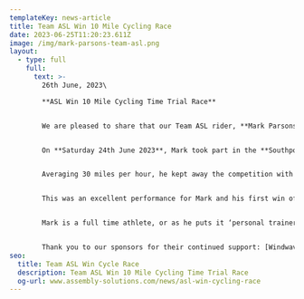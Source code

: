 ```yaml
---
templateKey: news-article
title: Team ASL Win 10 Mile Cycling Race
date: 2023-06-25T11:20:23.611Z
image: /img/mark-parsons-team-asl.png
layout:
  - type: full
    full:
      text: >-
        26th June, 2023\

        **A﻿SL Win 10 Mile Cycling Time Trial Race**


        W﻿e are pleased to share that our Team ASL rider, **Mark Parsons**, has won a cycling competition.


        On **Saturday 24th June 2023**, Mark took part in the **Southport 10 Mile TT Race** and came away crowned as the winner.


        Averaging 30 miles per hour, he kept away the competition with an overall time of 20 minutes and 21 seconds.


        T﻿his was an excellent performance for Mark and his first win of the season.


        Mark is a full time athlete, or as he puts it ‘personal trainer’ at David Lloyd (Bolton). Any spare time he has during the day, he is on the Wattbike training for his next race.


        Thank you to our sponsors for their continued support: [Windwave](https://www.windwave.co.uk/), [Colnago](https://www.colnago.com/) and [OTE](https://www.otesports.co.uk/).
seo:
  title: Team ASL Win Cycle Race
  description: Team ASL Win 10 Mile Cycling Time Trial Race
  og-url: www.assembly-solutions.com/news/asl-win-cycling-race
---
```

